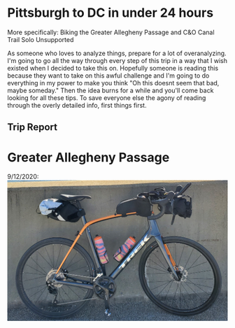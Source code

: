 # Pittsburgh to DC in under 24 hours
More specifically: Biking the Greater Allegheny Passage and C&O Canal Trail Solo Unsupported


As someone who loves to analyze things, prepare for a lot of overanalyzing. I'm going to go all the way through every step of this trip in a way that I wish existed when I decided to take this on. Hopefully someone is reading this because they want to take on this awful challenge and I'm going to do everything in my power to make you think "Oh this doesnt seem that bad, maybe someday." Then the idea burns for a while and you'll come back looking for all these tips. To save everyone else the agony of reading through the overly detailed info, first things first.


## Trip Report

# Greater Allegheny Passage



9/12/2020:  ![ImageTest](Images/BikeSetup.jpg)